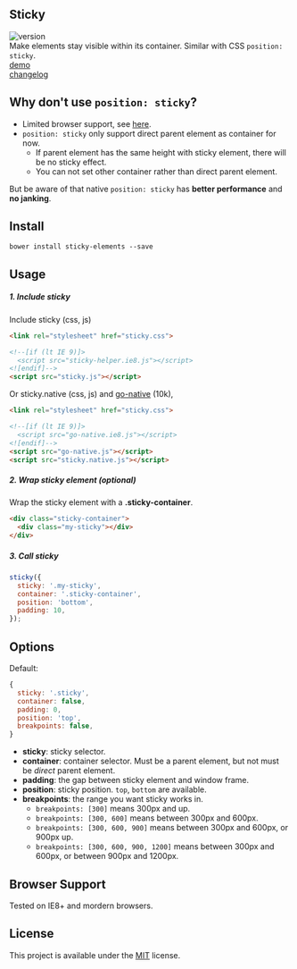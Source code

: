 ## Sticky
![version](https://img.shields.io/badge/Version-0.1.2-blue.svg)  
Make elements stay visible within its container. Similar with CSS `position: sticky`.  
[demo](http://creatiointl.org/gallery/william/sticky/v0/tests/)  
[changelog](https://github.com/ganlanyuan/sticky/blob/master/CHANGELOG.md)  

## Why don't use `position: sticky`?
- Limited browser support, see [here](http://caniuse.com/#search=sticky).
- `position: sticky` only support direct parent element as container for now. 
  - If parent element has the same height with sticky element, there will be no sticky effect.
  - You can not set other container rather than direct parent element.   

But be aware of that native `position: sticky` has **better performance** and **no janking**.  
## Install
```
bower install sticky-elements --save
```

## Usage
##### 1. Include sticky
Include sticky (css, js)
```html
<link rel="stylesheet" href="sticky.css">

<!--[if (lt IE 9)]>
  <script src="sticky-helper.ie8.js"></script>
<![endif]-->
<script src="sticky.js"></script>
```
Or sticky.native (css, js) and [go-native](https://github.com/ganlanyuan/go-native) (10k),
```html
<link rel="stylesheet" href="sticky.css">

<!--[if (lt IE 9)]>
  <script src="go-native.ie8.js"></script>
<![endif]-->
<script src="go-native.js"></script>
<script src="sticky.native.js"></script>
```
##### 2. Wrap sticky element (optional)
Wrap the sticky element with a **.sticky-container**.
```html
<div class="sticky-container">
  <div class="my-sticky"></div>
</div>
```

##### 3. Call sticky
```javascript
sticky({
  sticky: '.my-sticky', 
  container: '.sticky-container', 
  position: 'bottom',
  padding: 10,
});
```

## Options
Default:
```javascript
{ 
  sticky: '.sticky',
  container: false,
  padding: 0,
  position: 'top',
  breakpoints: false,
}
```
- **sticky**: sticky selector.
- **container**: container selector. Must be a parent element, but not must be *direct* parent element.
- **padding**: the gap between sticky element and window frame.
- **position**: sticky position. `top`, `bottom` are available.
- **breakpoints**: the range you want sticky works in.
  - `breakpoints: [300]` means 300px and up.
  - `breakpoints: [300, 600]` means between 300px and 600px.
  - `breakpoints: [300, 600, 900]` means between 300px and 600px, or 900px up.
  - `breakpoints: [300, 600, 900, 1200]` means between 300px and 600px, or between 900px and 1200px.

## Browser Support
Tested on IE8+ and mordern browsers.

## License
This project is available under the [MIT](https://opensource.org/licenses/mit-license.php) license.  

